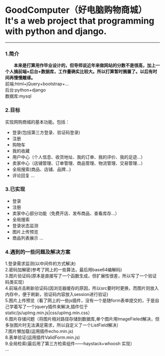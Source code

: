 # GoodComputer（好电脑购物商城）                It's a web project that programming with python and django.
---
### 1.简介
&emsp;&emsp;**本来是打算用作毕业设计的，但导师说近年来做网站的分数不是很高，加上一个人搞前端+后台+数据库，工作量确实比较大。所以打算暂时搁置了。以后有时间再慢慢雕琢。**                 
前端:html+jQuery+bootstrap+...                    
后台:python+django                
数据库:mysql                 


### 2.目标
实现网购商城的基本功能。包括：               
* 登录(包括第三方登录、验证码登录)
* 注册
* 购物车
* 我的收藏
* 用户中心（个人信息、收货地址、我的订单、我的评价、我的足迹...）
* 卖家中心（店铺管理、订单管理、商品管理、物流管理、交易管理...）
* 全局搜索(商品、店铺、品牌...)
* 评论回复
...

### 3.已实现
* 登录
* 注册
* 卖家中心部分功能（免费开店、发布商品、查看库存...）
* 全局搜索
* 登录状态监测
* 图片上传预览
* 商品列表展示
...

### 4.遇到的一些问题及解决方案        
1.登录需求监测(以中间件的方式解决)               
2.密码加解密(参考了网上的一些算法，最后用base64编解码)            
3.图片验证码(原本是直接写了一个函数生成，但扩展性很差，所以写了一个验证码类实现）          
4.前端点击刷新验证码(因浏览器缓存的原因，所以src要时时更换，而图片则放入内存中，便于刷新，验证码内容放入session进行验证)           
5.图片上传预览（看了网上的一些js插件，没有一个是随form表单提交的，于是自己学着写了一个jquery插件来解决,插件位于static/js/upImg.min.js|css/upImg.min.css）            
6.图片存储问题（将图片相对路径存储到数据库,单个图片用ImageFieled解决，但多张图片时无法满足需求，所以自定义了一个ListField解决）                 
7.图片懒加载(运用插件echo.min.js)        
8.表单验证(运用插件ValidForm.min.js)        
9.全局检索(最后用了第三方检索组件——haystack+whoosh 实现）       
...
